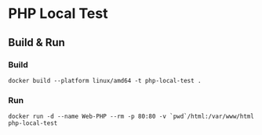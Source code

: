 # PHP Local Test

## Build & Run

### Build

```
docker build --platform linux/amd64 -t php-local-test .
```

### Run

```
docker run -d --name Web-PHP --rm -p 80:80 -v `pwd`/html:/var/www/html php-local-test
```